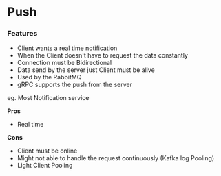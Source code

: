 # Push

### Features

- Client wants a real time notification
- When the Client doesn't have to request the data constantly
- Connection must be Bidirectional
- Data send by the server just Client must be alive
- Used by the RabbitMQ
- gRPC supports the push from the server

eg. Most Notification service

**Pros**

  - Real time

**Cons**

  - Client must be online
  - Might not able to handle the request continuously (Kafka log Pooling)
  - Light Client Pooling
